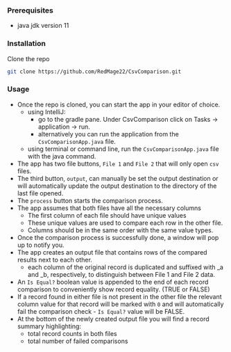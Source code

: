 ### Prerequisites

* java jdk version 11

### Installation

Clone the repo
   ```sh
   git clone https://github.com/RedMage22/CsvComparison.git
   ```

### Usage

- Once the repo is cloned, you can start the app in your editor of choice.
  - using IntelliJ:
    - go to the gradle pane. Under CsvComparison click on Tasks -> application -> run.
    - alternatively you can run the application from the `CsvComparisonApp.java` file.
  - using terminal or command line, run the `CsvComparisonApp.java` file with the java command.
- The app has two file buttons, `File 1` and `File 2` that will only open `csv` files.
- The third button, `output`, can manually be set the output destination or will automatically update the output destination to the directory of the last file opened. 
- The `process` button starts the comparison process.
- The app assumes that both files have all the necessary columns
  - The first column of each file should have unique values
  - These unique values are used to compare each row in the other file.
  - Columns should be in the same order with the same value types.
- Once the comparison process is successfully done, a window will pop up to notify you. 
- The app creates an output file that contains rows of the compared results next to each other.
  - each column of the original record is duplicated and suffixed with _a and _b, respectively, to
    distinguish between File 1 and File 2 data.
- An `Is Equal?` boolean value is appended to the end of each record comparison to conveniently show record equality. (TRUE or FALSE)
- If a record found in either file is not present in the other file the relevant column value for that record will be marked with `0` and will
  automatically fail the comparison check - `Is Equal?` value will be FALSE.
- At the bottom of the newly created output file you will find a record summary highlighting:
    - total record counts in both files
    - total number of failed comparisons
